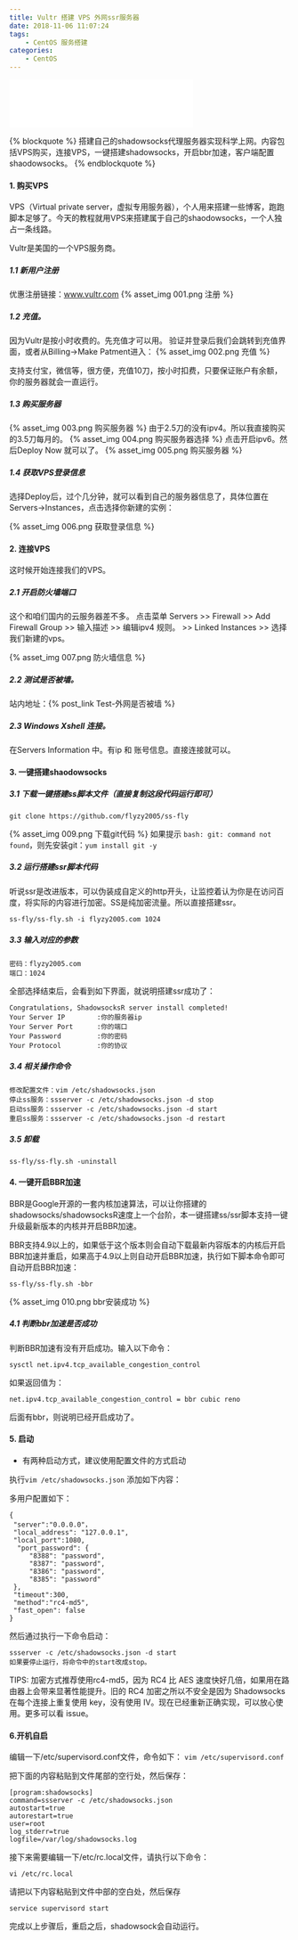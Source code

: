 ```yaml
---
title: Vultr 搭建 VPS 外网ssr服务器
date: 2018-11-06 11:07:24
tags:
    - CentOS 服务搭建
categories:
    - CentOS
---
```

<iframe 
    frameborder="no" border="0" marginwidth="0" marginheight="0" width=330
 height=86 src="//music.163.com/outchain/player?type=2&id=25714146&auto=1&height=66"></iframe>

{% blockquote %}
搭建自己的shadowsocks代理服务器实现科学上网。内容包括VPS购买，连接VPS，一键搭建shadowsocks，开启bbr加速，客户端配置shaodowsocks。
{% endblockquote %}

#### 1. 购买VPS
VPS（Virtual private server，虚拟专用服务器），个人用来搭建一些博客，跑跑脚本足够了。今天的教程就用VPS来搭建属于自己的shaodowsocks，一个人独占一条线路。

Vultr是美国的一个VPS服务商。
##### 1.1 新用户注册
优惠注册链接：www.vultr.com
{% asset_img 001.png 注册 %}

##### 1.2 充值。
因为Vultr是按小时收费的。先充值才可以用。
验证并登录后我们会跳转到充值界面，或者从Billing->Make Patment进入：
{% asset_img 002.png 充值 %}

支持支付宝，微信等，很方便，充值10刀，按小时扣费，只要保证账户有余额，你的服务器就会一直运行。

##### 1.3 购买服务器
{% asset_img 003.png 购买服务器 %}
由于2.5刀的没有ipv4。所以我直接购买的3.5刀每月的。
{% asset_img 004.png 购买服务器选择 %}
点击开启ipv6。然后Deploy Now 就可以了。
{% asset_img 005.png 购买服务器 %}

##### 1.4 获取VPS登录信息
选择Deploy后，过个几分钟，就可以看到自己的服务器信息了，具体位置在Servers->Instances，点击选择你新建的实例：

{% asset_img 006.png 获取登录信息 %}

#### 2. 连接VPS
这时候开始连接我们的VPS。
##### 2.1 开启防火墙端口
这个和咱们国内的云服务器差不多。
点击菜单  Servers >> Firewall >> Add Firewall Group >> 输入描述 >> 编辑ipv4 规则。 >> Linked Instances >> 选择我们新建的vps。

{% asset_img 007.png 防火墙信息 %}

##### 2.2 测试是否被墙。
站内地址：{% post_link Test-外网是否被墙 %}


##### 2.3 Windows Xshell 连接。
在Servers Information 中。有ip 和 账号信息。直接连接就可以。


#### 3. 一键搭建shaodowsocks

##### 3.1 下载一键搭建ss脚本文件（直接复制这段代码运行即可）
    git clone https://github.com/flyzy2005/ss-fly
{% asset_img 009.png 下载git代码 %}
如果提示 `bash: git: command not found`，则先安装git：`yum install git -y`
##### 3.2 运行搭建ssr脚本代码
听说ssr是改进版本，可以伪装成自定义的http开头，让监控着认为你是在访问百度，将实际的内容进行加密。SS是纯加密流量。所以直接搭建ssr。

    ss-fly/ss-fly.sh -i flyzy2005.com 1024

##### 3.3 输入对应的参数
    
    密码：flyzy2005.com
    端口：1024

全部选择结束后，会看到如下界面，就说明搭建ssr成功了：

    Congratulations, ShadowsocksR server install completed!
    Your Server IP        :你的服务器ip
    Your Server Port      :你的端口
    Your Password         :你的密码
    Your Protocol         :你的协议
   

##### 3.4 相关操作命令
    修改配置文件：vim /etc/shadowsocks.json
    停止ss服务：ssserver -c /etc/shadowsocks.json -d stop
    启动ss服务：ssserver -c /etc/shadowsocks.json -d start
    重启ss服务：ssserver -c /etc/shadowsocks.json -d restart

##### 3.5 卸载
    ss-fly/ss-fly.sh -uninstall


#### 4. 一键开启BBR加速

BBR是Google开源的一套内核加速算法，可以让你搭建的shadowsocks/shadowsocksR速度上一个台阶，本一键搭建ss/ssr脚本支持一键升级最新版本的内核并开启BBR加速。

BBR支持4.9以上的，如果低于这个版本则会自动下载最新内容版本的内核后开启BBR加速并重启，如果高于4.9以上则自动开启BBR加速，执行如下脚本命令即可自动开启BBR加速：

    ss-fly/ss-fly.sh -bbr
{% asset_img 010.png bbr安装成功 %}
##### 4.1 判断bbr加速是否成功
判断BBR加速有没有开启成功。输入以下命令：
    
    sysctl net.ipv4.tcp_available_congestion_control
如果返回值为：
    
    net.ipv4.tcp_available_congestion_control = bbr cubic reno
后面有bbr，则说明已经开启成功了。

#### 5. 启动

* 有两种启动方式，建议使用配置文件的方式启动

执行`vim /etc/shadowsocks.json` 添加如下内容：

多用户配置如下：
```shell
{  
 "server":"0.0.0.0"，  
 "local_address": "127.0.0.1",  
 "local_port":1080,  
  "port_password": {  
     "8388": "password",  
     "8387": "password",  
     "8386": "password",  
     "8385": "password"  
 },  
 "timeout":300,  
 "method":"rc4-md5",  
 "fast_open": false  
}  
```
然后通过执行一下命令启动：

    ssserver -c /etc/shadowsocks.json -d start
    如果要停止运行，将命令中的start改成stop。

TIPS: 加密方式推荐使用rc4-md5，因为 RC4 比 AES 速度快好几倍，如果用在路由器上会带来显著性能提升。旧的 RC4 加密之所以不安全是因为 Shadowsocks 在每个连接上重复使用 key，没有使用 IV。现在已经重新正确实现，可以放心使用。更多可以看 issue。

#### 6.开机自启
编辑一下/etc/supervisord.conf文件，命令如下：
`vim /etc/supervisord.conf`

把下面的内容粘贴到文件尾部的空行处，然后保存：

    [program:shadowsocks]
    command=ssserver -c /etc/shadowsocks.json
    autostart=true
    autorestart=true
    user=root
    log_stderr=true
    logfile=/var/log/shadowsocks.log

接下来需要编辑一下/etc/rc.local文件，请执行以下命令：

    vi /etc/rc.local

请把以下内容粘贴到文件中部的空白处，然后保存

    service supervisord start

完成以上步骤后，重启之后，shadowsock会自动运行。







